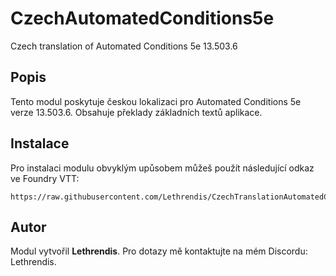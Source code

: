 
# CzechAutomatedConditions5e

Czech translation of Automated Conditions 5e 13.503.6

## Popis
Tento modul poskytuje českou lokalizaci pro Automated Conditions 5e verze 13.503.6. Obsahuje překlady základních textů aplikace.

## Instalace
Pro instalaci modulu obvyklým upůsobem můžeš použít následující odkaz ve Foundry VTT:

```
https://raw.githubusercontent.com/Lethrendis/CzechTranslationAutomatedConditions5e/main/module.json
```

## Autor
Modul vytvořil **Lethrendis**. Pro dotazy mě kontaktujte na mém Discordu: Lethrendis.
